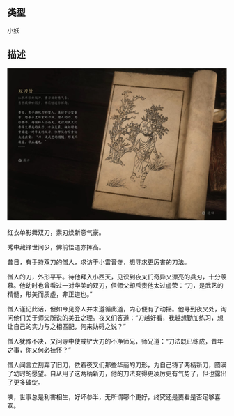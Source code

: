 
## 类型

小妖

## 描述

![双刀僧](../../images/小妖/双刀僧.jpg)

红衣单影舞双刀，素刃焕新意气豪。

秀中藏锋世间少，佛前悟道亦挥高。

昔日，有手持双刀的僧人，求访于小雷音寺，想寻求更厉害的刀法。

僧人的刀，外形平平。待他拜入小西天，见识到夜叉们奇异又漂亮的兵刃，十分羡慕。他幼时也曾看过一对华美的双刀，但师父却斥责他太过虚荣：“刀，是武艺的精髓，形美而质虚，非正道也。”

僧人谨记此话，但如今见旁人并未遵循此道，内心便有了动摇。他寻到夜叉处，询问他们关于师父所说的美丑之理。夜叉们答道：“刀越好看，我越想勤加练习，想让自己的实力与之相匹配，何来妨碍之说？”

僧人犹豫不决，又问寺中使戒铲大刀的不净师兄，师兄道：“刀法既已练成，昔年之事，你又何必挂怀？”

僧人闻言立刻弃了旧刀，依着夜叉们那些华丽的刀形，为自己铸了两柄新刀，圆满了幼时的愿望。自从用了这两柄新刀，他的刀法变得更凌厉更有气势了，但也露出了更多破绽。

咦，世事总是利害相生，好坏参半，无所谓哪个更好，终究还是要看是否足够喜欢。


    